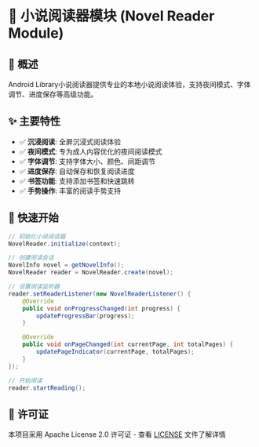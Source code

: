 # 📖 小说阅读器模块 (Novel Reader Module)

## 🎯 概述

Android Library小说阅读器提供专业的本地小说阅读体验，支持夜间模式、字体调节、进度保存等高级功能。

## ✨ 主要特性

- ✅ **沉浸阅读**: 全屏沉浸式阅读体验
- ✅ **夜间模式**: 专为成人内容优化的夜间阅读模式
- ✅ **字体调节**: 支持字体大小、颜色、间距调节
- ✅ **进度保存**: 自动保存和恢复阅读进度
- ✅ **书签功能**: 支持添加书签和快速跳转
- ✅ **手势操作**: 丰富的阅读手势支持

## 🚀 快速开始

```java
// 初始化小说阅读器
NovelReader.initialize(context);

// 创建阅读会话
NovelInfo novel = getNovelInfo();
NovelReader reader = NovelReader.create(novel);

// 设置阅读监听器
reader.setReaderListener(new NovelReaderListener() {
    @Override
    public void onProgressChanged(int progress) {
        updateProgressBar(progress);
    }

    @Override
    public void onPageChanged(int currentPage, int totalPages) {
        updatePageIndicator(currentPage, totalPages);
    }
});

// 开始阅读
reader.startReading();
```

## 📄 许可证

本项目采用 Apache License 2.0 许可证 - 查看 [LICENSE](../LICENSE) 文件了解详情
